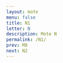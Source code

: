 ```yaml
---
layout: mote
menu: false
title: N1
letter: N
description: Mote N
permalink: /N1/
prev: M8
next: N2
---
```

